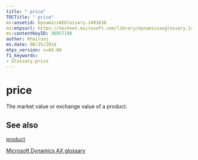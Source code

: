 ```yaml
---
title: " price"
TOCTitle: " price"
ms:assetid: DynamicsAXGlossary.1491636
ms:mtpsurl: https://technet.microsoft.com/library/dynamicsaxglossary.1491636(v=AX.60)
ms:contentKeyID: 36057198
author: Khairunj
ms.date: 08/25/2014
mtps_version: v=AX.60
f1_keywords:
- Glossary.price
---
```


# price

The market value or exchange value of a product.

## See also

[product](product.md)

[Microsoft Dynamics AX glossary](glossary/microsoft-dynamics-ax-glossary.md)

  



